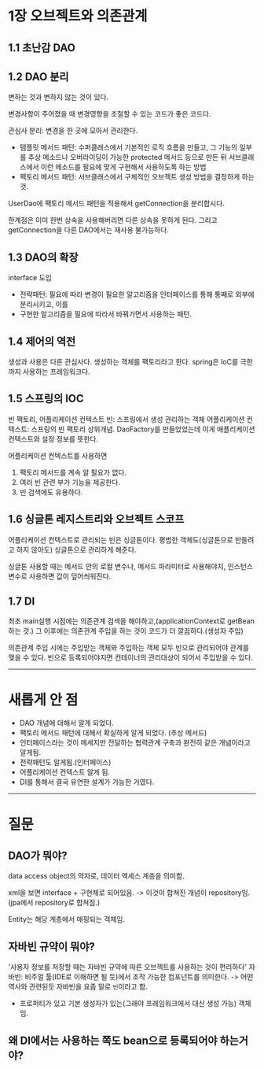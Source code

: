 # 1장 오브젝트와 의존관계

## 1.1 초난감 DAO
## 1.2 DAO 분리
변하는 것과 변하지 않는 것이 있다.

변경사항이 주어졌을 때 변경영향을 조절할 수 있는 코드가 좋은 코드다.

관심사 분리: 변경을 한 곳에 모아서 관리한다.

- 템플릿 메서드 패턴: 수퍼클래스에서 기본적인 로직 흐름을 만들고, 그 기능의 일부를 추상 메소드나 
오버라이딩이 가능한 protected 메서드 등으로 만든 뒤 서브클래스에서 이런 메소드를 필요에 맞게 구현해서 사용하도록 하는 방법
- 펙토리 메서드 패턴: 서브클래스에서 구체적인 오브젝트 생성 방법을 결정하게 하는 것.

UserDao에 팩토리 메서드 패턴을 적용해서 getConnection을 분리합시다.

한계점은 이미 한번 상속을 사용해버리면 다른 상속을 못하게 된다. 
그리고 getConnection을 다른 DAO에서는 재사용 불가능하다.

## 1.3 DAO의 확장
interface 도입
- 전략패턴: 필요에 따라 변경이 필요한 알고리즘을 인터페이스를 통해 통째로 외부에 분리시키고, 이를 
- 구현한 알고리즘을 필요에 따라서 바꿔가면서 사용하는 패턴.

## 1.4 제어의 역전
생성과 사용은 다른 관심사다. 생성하는 객체를 팩토리라고 한다.
spring은 IoC를 극한까지 사용하는 프레임워크다. 

## 1.5 스프링의 IOC
빈 팩토리, 어플리케이션 컨텍스트
빈: 스프링에서 생성 관리하는 객체
어플리케이션 컨텍스트: 스프링의 빈 팩토리 상위개념.
DaoFactory를 만들었었는데 이게 애플리케이션 컨텍스트와 설정 정보를 뜻한다. 

어플리케이션 컨텍스트를 사용하면 
1) 팩토리 메서드를 계속 알 필요가 없다.
2) 여러 빈 관련 부가 기능을 제공한다.
3) 빈 검색에도 유용하다.

## 1.6 싱글톤 레지스트리와 오브젝트 스코프
어플리케이션 컨텍스트로 관리되는 빈은 싱글톤이다. 
평범한 객체도(싱글톤으로 만들려고 하지 않아도) 싱글톤으로 관리하게 해준다.

싱글톤 사용할 때는 메서드 안의 로컬 변수나, 메서드 파라미터로 사용해야지, 인스턴스 변수로 사용하면 
값이 덮어씌워진다.

## 1.7 DI
최초 main실행 시점에는 의존관계 검색을 해야하고,(applicationContext로 getBean하는 것.)
그 이후에는 의존관계 주입을 하는 것이 코드가 더 깔끔하다.(생성자 주입)

의존관계 주입 시에는 주입받는 객체와 주입하는 객체 모두 빈으로 관리되어야 관계를 맺을 수 있다. 
빈으로 등록되어야지면 컨테이너의 관리대상이 되어서 주입받을 수 있다.

---
# 새롭게 안 점
- DAO 개념에 대해서 알게 되었다.
- 팩토리 메서드 패턴에 대해서 확실하게 알게 되었다. (추상 메서드)
- 인터페이스라는 것이 메세지만 전달하는 협력관계 구축과 완전히 같은 개념이라고 알게됨.
- 전략패턴도 알게됨.(인터페이스)
- 어플리케이션 컨텍스트 알게 됨. 
- DI를 통해서 결국 유연한 설계가 가능한 거였다. 


---
# 질문
## DAO가 뭐야?
data access object의 약자로, 데이터 엑세스 계층을 의미함.

xml을 보면 interface + 구현체로 되어있음.
-> 이것이 합쳐진 개념이 repository임.(jpa에서 repository로 합쳐짐.)

Entity는 해당 계층에서 매핑되는 객체임.

## 자바빈 규약이 뭐야?
'사용자 정보를 저장할 때는 자바빈 규약에 따른 오브젝트를 사용하는 것이 편리하다'
자바빈: 비주얼 툴(IDE로 이해하면 될 듯)에서 조작 가능한 컴포넌트를 의미한다. -> 어떤 역사와 관련된듯
자바빈을 요즘 말로 `빈`이라고 함.
- 프로퍼티가 있고 기본 생성자가 있는(그래야 프레임워크에서 대신 생성 가능) 객체임. 

## 왜 DI에서는 사용하는 쪽도 bean으로 등록되어야 하는거야?
